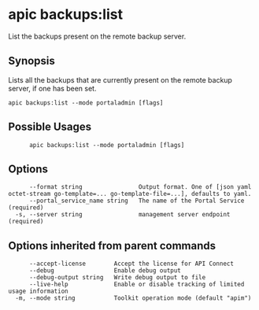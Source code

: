 # apic backups:list

List the backups present on the remote backup server.

## Synopsis

Lists all the backups that are currently present on the remote backup server, if one has been set.

```
apic backups:list --mode portaladmin [flags]
```

## Possible Usages

```
      apic backups:list --mode portaladmin [flags]
```

## Options

```
      --format string                Output format. One of [json yaml octet-stream go-template=... go-template-file=...], defaults to yaml.
      --portal_service_name string   The name of the Portal Service (required)
  -s, --server string                management server endpoint (required)
```

## Options inherited from parent commands

```
      --accept-license        Accept the license for API Connect
      --debug                 Enable debug output
      --debug-output string   Write debug output to file
      --live-help             Enable or disable tracking of limited usage information
  -m, --mode string           Toolkit operation mode (default "apim")
```
